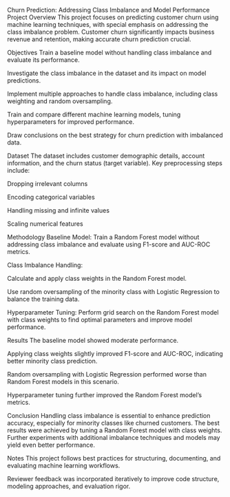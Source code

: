 Churn Prediction: Addressing Class Imbalance and Model Performance
Project Overview
This project focuses on predicting customer churn using machine learning techniques, with special emphasis on addressing the class imbalance problem. Customer churn significantly impacts business revenue and retention, making accurate churn prediction crucial.

Objectives
Train a baseline model without handling class imbalance and evaluate its performance.

Investigate the class imbalance in the dataset and its impact on model predictions.

Implement multiple approaches to handle class imbalance, including class weighting and random oversampling.

Train and compare different machine learning models, tuning hyperparameters for improved performance.

Draw conclusions on the best strategy for churn prediction with imbalanced data.

Dataset
The dataset includes customer demographic details, account information, and the churn status (target variable). Key preprocessing steps include:

Dropping irrelevant columns

Encoding categorical variables

Handling missing and infinite values

Scaling numerical features

Methodology
Baseline Model: Train a Random Forest model without addressing class imbalance and evaluate using F1-score and AUC-ROC metrics.

Class Imbalance Handling:

Calculate and apply class weights in the Random Forest model.

Use random oversampling of the minority class with Logistic Regression to balance the training data.

Hyperparameter Tuning: Perform grid search on the Random Forest model with class weights to find optimal parameters and improve model performance.

Results
The baseline model showed moderate performance.

Applying class weights slightly improved F1-score and AUC-ROC, indicating better minority class prediction.

Random oversampling with Logistic Regression performed worse than Random Forest models in this scenario.

Hyperparameter tuning further improved the Random Forest model’s metrics.

Conclusion
Handling class imbalance is essential to enhance prediction accuracy, especially for minority classes like churned customers. The best results were achieved by tuning a Random Forest model with class weights. Further experiments with additional imbalance techniques and models may yield even better performance.

Notes
This project follows best practices for structuring, documenting, and evaluating machine learning workflows.

Reviewer feedback was incorporated iteratively to improve code structure, modeling approaches, and evaluation rigor.
